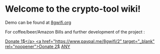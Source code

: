 # Welcome to the crypto-tool wiki!

Demo can be found at [8gwifi.org](https://8gwifi.org)

For coffee/beer/Amazon Bills and further development of the project :

<a href="https://www.paypal.me/8gwifi/1" target="_blank" rel="noopener">Donate 1$</a>
<a href="https://www.paypal.me/8gwifi/2" target="_blank" rel="noopener">Donate 2$</a>
<a href="https://www.paypal.me/8gwifi/" target="_blank" rel="noopener">ANY</a>


